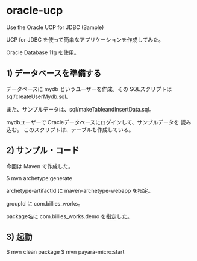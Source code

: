 # oracle-ucp
Use the Oracle UCP for JDBC (Sample)

UCP for JDBC を使って簡単なアプリケーションを作成してみた。

Oracle Database 11g を使用。

## 1) データベースを準備する

データベースに mydb というユーザーを作成。その SQLスクリプトは sql/createUserMydb.sql。

また、サンプルデータは、sql/makeTableandInsertData.sql。

mydbユーザーで Oracleデータベースにログインして、サンプルデータを 読み込む。
このスクリプトは、テーブルも作成している。


## 2) サンプル・コード

今回は Maven で作成した。

$ mvn archetype:generate <Enter>

archetype-artifactId に maven-archetype-webapp を指定。

groupId に com.billies_works。

package名に com.billies_works.demo を指定した。


## 3) 起動

$ mvn clean package
$ mvn payara-micro:start


<!-- 修正時刻: Fri Feb 12 18:15:08 2021 -->
